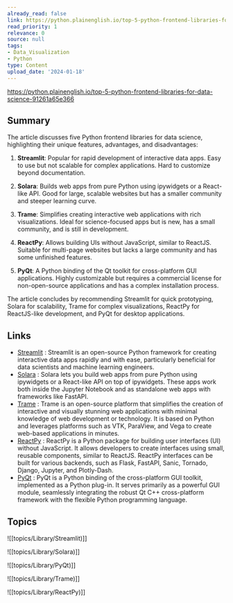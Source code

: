 ```yaml
---
already_read: false
link: https://python.plainenglish.io/top-5-python-frontend-libraries-for-data-science-91261a65e366
read_priority: 1
relevance: 0
source: null
tags:
- Data_Visualization
- Python
type: Content
upload_date: '2024-01-18'
---
```


https://python.plainenglish.io/top-5-python-frontend-libraries-for-data-science-91261a65e366
## Summary

The article discusses five Python frontend libraries for data science, highlighting their unique features, advantages, and disadvantages:

1. **Streamlit**: Popular for rapid development of interactive data apps. Easy to use but not scalable for complex applications. Hard to customize beyond documentation.

2. **Solara**: Builds web apps from pure Python using ipywidgets or a React-like API. Good for large, scalable websites but has a smaller community and steeper learning curve.

3. **Trame**: Simplifies creating interactive web applications with rich visualizations. Ideal for science-focused apps but is new, has a small community, and is still in development.

4. **ReactPy**: Allows building UIs without JavaScript, similar to ReactJS. Suitable for multi-page websites but lacks a large community and has some unfinished features.

5. **PyQt**: A Python binding of the Qt toolkit for cross-platform GUI applications. Highly customizable but requires a commercial license for non-open-source applications and has a complex installation process.

The article concludes by recommending Streamlit for quick prototyping, Solara for scalability, Trame for complex visualizations, ReactPy for ReactJS-like development, and PyQt for desktop applications.
## Links

- [Streamlit](https://streamlit.io) : Streamlit is an open-source Python framework for creating interactive data apps rapidly and with ease, particularly beneficial for data scientists and machine learning engineers.
- [Solara](https://solara.dev) : Solara lets you build web apps from pure Python using ipywidgets or a React-like API on top of ipywidgets. These apps work both inside the Jupyter Notebook and as standalone web apps with frameworks like FastAPI.
- [Trame](https://kitware.github.io/trame/) : Trame is an open-source platform that simplifies the creation of interactive and visually stunning web applications with minimal knowledge of web development or technology. It is based on Python and leverages platforms such as VTK, ParaView, and Vega to create web-based applications in minutes.
- [ReactPy](https://reactpy.dev/docs/index.html) : ReactPy is a Python package for building user interfaces (UI) without JavaScript. It allows developers to create interfaces using small, reusable components, similar to ReactJS. ReactPy interfaces can be built for various backends, such as Flask, FastAPI, Sanic, Tornado, Django, Jupyter, and Plotly-Dash.
- [PyQt](https://github.com/pyqt/examples) : PyQt is a Python binding of the cross-platform GUI toolkit, implemented as a Python plug-in. It serves primarily as a powerful GUI module, seamlessly integrating the robust Qt C++ cross-platform framework with the flexible Python programming language.

## Topics

![[topics/Library/Streamlit)]]

![[topics/Library/Solara)]]

![[topics/Library/PyQt)]]

![[topics/Library/Trame)]]

![[topics/Library/ReactPy)]]